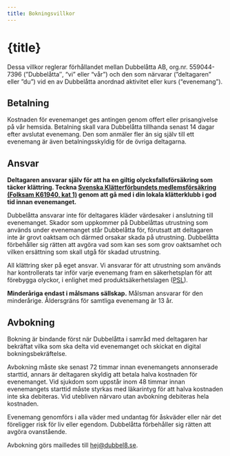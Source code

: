 ```yaml
---
title: Bokningsvillkor
---
```


<script>
	import Head from '$lib/head.svelte';
</script>

<Head title={ title } />

<div class="prose mx-auto">

# {title}

Dessa villkor reglerar förhållandet mellan Dubbelåtta AB, org.nr. 559044-7396 (”Dubbelåtta″, “vi” eller “vår”) och den som närvarar (”deltagaren” eller ”du”) vid en av Dubbelåtta anordnad aktivitet eller kurs (“evenemang”).

## Betalning

Kostnaden för evenemanget ges antingen genom offert eller prisangivelse på vår hemsida. Betalning skall vara Dubbelåtta tillhanda senast 14 dagar efter avslutat evenemang. Den som anmäler fler än sig själv till ett evenemang är även betalningsskyldig för de övriga deltagarna.

## Ansvar

**Deltagaren ansvarar själv för att ha en giltig olycksfallsförsäkring som täcker klättring. Teckna [Svenska Klätterförbundets medlemsförsäkring (Folksam K61940, kat 1)](https://www.folksam.se/forsakringar/idrottsforsakring/klattring) genom att gå med i din lokala klätterklubb i god tid innan evenemanget.**

Dubbelåtta ansvarar inte för deltagares kläder värdesaker i anslutning till evenemanget. Skador som uppkommer på Dubbelåttas utrustning som används under evenemanget står Dubbelåtta för, förutsatt att deltagaren inte är grovt oaktsam och därmed orsakar skada på utrustning. Dubbelåtta förbehåller sig rätten att avgöra vad som kan ses som grov oaktsamhet och vilken ersättning som skall utgå för skadad utrustning.

All klättring sker på eget ansvar. Vi ansvarar för att utrustning som används har kontrollerats tar inför varje evenemang fram en säkerhetsplan för att förebygga olyckor, i enlighet med produktsäkerhetslagen ([PSL](https://bergsport.se/2015/11/12/om-klattring-och-produktsakerhetslagen/)).

**Minderåriga endast i målsmans sällskap.** Målsman ansvarar för den minderårige. Åldersgräns för samtliga evenemang är 13 år.

## Avbokning

Bokning är bindande först när Dubbelåtta i samråd med deltagaren har bekräftat vilka som ska delta vid evenemanget och skickat en digital bokningsbekräftelse.

Avbokning måste ske senast 72 timmar innan evenemangets annonserade starttid, annars är deltagaren skyldig att betala halva kostnaden för evenemanget. Vid sjukdom som uppstår inom 48 timmar innan evenemangets starttid måste styrkas med läkarintyg för att halva kostnaden inte ska debiteras. Vid utebliven närvaro utan avbokning debiteras hela kostnaden.

Evenemang genomförs i alla väder med undantag för åskväder eller när det föreligger risk för liv eller egendom. Dubbelåtta förbehåller sig rätten att avgöra ovanstående.

Avbokning görs mailledes till hej@dubbel8.se.

</div>
